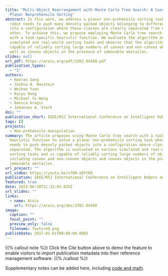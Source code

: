 ```yaml
---
title: "Multi-Object Rearrangement with Monte Carlo Tree Search: A Case Study on
  Planar Nonprehensile Sorting"
abstract: In this work, we address a planar non-prehensile sorting task. Here, a
  robot needs to push many densely packed objects belonging to different classes
  into a configuration where these classes are clearly separated from each
  other. To achieve this, we propose employing Monte Carlo tree search equipped
  with a task-specific heuristic function. We evaluate the algorithm on various
  simulated and real-world sorting tasks and observe that the algorithm is
  capable of reliably sorting large numbers of convex and non-convex objects, as
  well as convex objects in the presence of immovable obstacles.
slides: null
url_pdf: https://arxiv.org/pdf/2302.04360.pdf
publication_types:
  - "1"
authors:
  - Haoran Song
  - Joshua A. Haustein
  - Weihao Yuan
  - Kaiyu Hang
  - Michael Yu Wang
  - Danica Kragic
  - Johannes A. Stork
doi: ""
publication_short: IEEE/RSJ International Conference on Intelligent Robots and Systems
tags: []
projects:
  - Non-prehensile manipulation
summary: The article proposes using Monte Carlo tree search with a task-specific
  heuristic function to solve a planar non-prehensile sorting task where a robot
  needs to push densely packed objects into a configuration where classes are
  separated. The algorithm is evaluated on various simulated and real-world
  sorting tasks and is capable of reliably sorting large numbers of objects,
  including convex and non-convex objects and convex objects in the presence of
  immovable obstacles.
url_project: ""
url_video: https://youtu.be/xf6N-a95YKQ
publication: IEEE/RSJ International Conference on Intelligent Robots and Systems
featured: true
date: 2023-06-28T21:32:03.825Z
url_slides: ""
links:
  - name: Arxiv
    url: https://arxiv.org/abs/2302.04360
image:
  caption: ""
  focal_point: ""
  preview_only: false
  filename: featured.png
publishDate: 2017-01-01T00:00:00.000Z
---
```


{{% callout note %}}
Click the _Cite_ button above to demo the feature to enable visitors to import publication metadata into their reference management software.
{{% /callout %}}

Supplementary notes can be added here, including [code and math](https://arxiv.org/abs/2208.02312).
